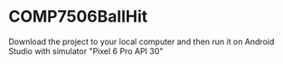 # COMP7506BallHit
Download the project to your local computer and then run it on Android Studio with simulator "Pixel 6 Pro API 30"
